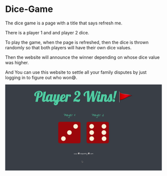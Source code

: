 # Dice-Game
The dice game is a page with a title that says refresh me.

There is a player 1 and and player 2 dice.

To play the game, when the page is refreshed, then the dice is thrown randomly so that both players will have their own dice values.

Then the website will announce the winner depending on whose dice value was higher.

And You can use this website to settle all your family disputes by just logging in to figure out who won😅. 

![](images/dice.png)

